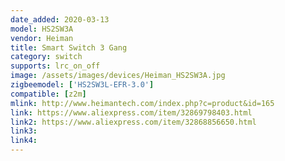 ```yaml
---
date_added: 2020-03-13
model: HS2SW3A
vendor: Heiman
title: Smart Switch 3 Gang
category: switch
supports: lrc_on_off
image: /assets/images/devices/Heiman_HS2SW3A.jpg
zigbeemodel: ['HS2SW3L-EFR-3.0']
compatible: [z2m]
mlink: http://www.heimantech.com/index.php?c=product&id=165
link: https://www.aliexpress.com/item/32869798403.html
link2: https://www.aliexpress.com/item/32868856650.html
link3: 
link4: 
---
```

